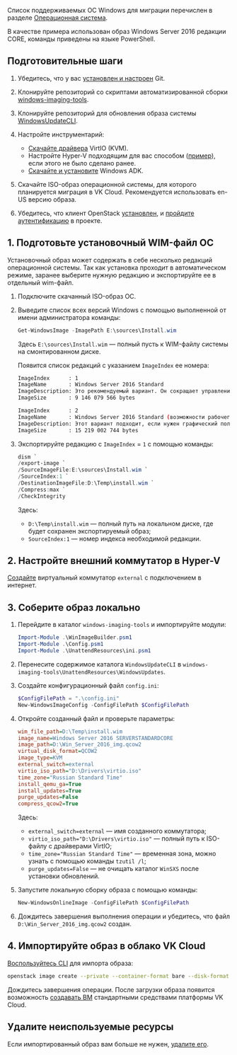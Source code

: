 <info>

Список поддерживаемых ОС Windows для миграции перечислен в разделе [Операционная система](../../concepts/vm-concept#operacionnaya_sistema).

</info>

В качестве примера использован образ Windows Server 2016 редакции CORE, команды приведены на языке PowerShell.

## Подготовительные шаги

1. Убедитесь, что у вас [установлен и настроен](https://git-scm.com/book/en/v2/Getting-Started-Installing-Git) Git.
1. Клонируйте репозиторий со скриптами автоматизированной сборки [windows-imaging-tools](https://github.com/cloudbase/windows-imaging-tools).
1. Клонируйте репозиторий для обновления образа системы [WindowsUpdateCLI](https://github.com/cloudbase/WindowsUpdateCLI/).
1. Настройте инструментарий:

   - [Скачайте драйвера](https://fedorapeople.org/groups/virt/virtio-win/direct-downloads/archive-virtio/virtio-win-0.1.225-1/virtio-win.iso) VirtIO (KVM).
   - Настройте Hyper-V подходящим для вас способом ([пример](https://learn.microsoft.com/ru-ru/virtualization/hyper-v-on-windows/quick-start/enable-hyper-v)), если этого не было сделано ранее.
   - [Скачайте и установите](https://learn.microsoft.com/ru-ru/windows-hardware/get-started/adk-install) Windows ADK.

1. Скачайте ISO-образ операционной системы, для которого планируется миграция в VK Cloud. Рекомендуется использовать en-US версию образа.
1. Убедитесь, что клиент OpenStack [установлен](/ru/manage/tools-for-using-services/openstack-cli#1_ustanovite_klient_openstack), и [пройдите аутентификацию](/ru/manage/tools-for-using-services/openstack-cli#3_proydite_autentifikaciyu) в проекте.

## 1. Подготовьте установочный WIM-файл ОС

<info>

Установочный образ может содержать в себе несколько редакций операционной системы. Так как установка проходит в автоматическом режиме, заранее выберите нужную редакцию и экспортируйте ее в отдельный wim-файл.

</info>

1. Подключите скачанный ISO-образ ОС.
1. Выведите список всех версий Windows с помощью выполненной от имени администратора команды:

    ```powershell
    Get-WindowsImage -ImagePath E:\sources\Install.wim
    ```

    Здесь `E:\sources\Install.wim` — полный пусть к WIM-файлу системы на смонтированном диске.

    Появится список редакций с указанием `ImageIndex` ее номера:

    ```bash
    ImageIndex      : 1
    ImageName       : Windows Server 2016 Standard
    ImageDescription: Это рекомендуемый вариант. Он сокращает управление и обслуживание за счет установки только того, что требуется для большинства приложений и ролей сервера. Он не включает графический интерфейс пользователя, однако вы можете полностью управлять сервером локально или удаленно с помощью Windows PowerShell или других средств. См. раздел "Варианты установки Windows Server".
    ImageSize       : 9 146 079 566 bytes

    ImageIndex      : 2
    ImageName       : Windows Server 2016 Standard (возможности рабочего стола)
    ImageDescription: Этот вариант подходит, если нужен графический пользовательский интерфейс (например, для обеспечения обратной совместимости приложения, которое не может работать при установке основных серверных компонентов). Поддерживаются все роли и компоненты сервера. Подробнее: "Варианты установки Windows Server".
    ImageSize       : 15 219 002 744 bytes
    ```

1. Экспортируйте редакцию с `ImageIndex` = `1` с помощью команды:

    ```powershell
    dism `
    /export-image `
    /SourceImageFile:E:\sources\Install.wim `
    /SourceIndex:1 `
    /DestinationImageFile:D:\Temp\install.wim `
    /Compress:max `
    /CheckIntegrity
    ```

    Здесь:

    - `D:\Temp\install.wim` — полный путь на локальном диске, где будет сохранен экспортируемый образ;
    - `SourceIndex:1` — номер индекса необходимой редакции.

## 2. Настройте внешний коммутатор в Hyper-V

[Создайте](https://learn.microsoft.com/ru-ru/windows-server/virtualization/hyper-v/get-started/create-a-virtual-switch-for-hyper-v-virtual-machines?tabs=hyper-v-manager#create-a-virtual-switch) виртуальный коммутатор `external` с подключением в интернет.

## 3. Соберите образ локально

1. Перейдите в каталог `windows-imaging-tools` и импортируйте модули:

    ```powershell
    Import-Module .\WinImageBuilder.psm1
    Import-Module .\Config.psm1
    Import-Module .\UnattendResources\ini.psm1
    ```

1. Перенесите содержимое каталога `WindowsUpdateCLI` в `windows-imaging-tools\UnattendResources\WindowsUpdates`.
1. Создайте конфигурационный файл `config.ini`:

    ```powershell
    $ConfigFilePath = ".\config.ini"
    New-WindowsImageConfig -ConfigFilePath $ConfigFilePath
    ```

1. Откройте созданный файл и проверьте параметры:

    ```ini
    wim_file_path=D:\Temp\install.wim
    image_name=Windows Server 2016 SERVERSTANDARDCORE
    image_path=D:\Win_Server_2016_img.qcow2
    virtual_disk_format=QCOW2
    image_type=KVM
    external_switch=external
    virtio_iso_path="D:\Drivers\virtio.iso"
    time_zone="Russian Standard Time"
    install_qemu_ga=True
    install_updates=True
    purge_updates=False
    compress_qcow2=True
    ```

    Здесь:

    - `external_switch=external` — имя созданного коммутатора;
    - `virtio_iso_path="D:\Drivers\virtio.iso"` — полный путь к ISO-файлу с драйверами VirtIO;
    - `time_zone="Russian Standard Time"` — временная зона, можно узнать с помощью команды `tzutil /l`;
    - `purge_updates=False` — не очищать каталог `WinSXS` после установки обновлений.

1. Запустите локальную сборку образа с помощью команды:

    ```powershell
    New-WindowsOnlineImage -ConfigFilePath $ConfigFilePath
    ```

1. Дождитесь завершения выполнения операции и убедитесь, что файл `D:\Win_Server_2016_img.qcow2` создан.

## 4. Импортируйте образ в облако VK Cloud

[Воспользуйтесь CLI](../../instructions/vm-images/vm-images-manage#import_obraza) для импорта образа:

```bash
openstack image create --private --container-format bare --disk-format qcow2 --file D:\Win_Server_2016_img.qcow2 --property hw_qemu_guest_agent=yes --property store=s3 --property min_ram=2048 --property os_require_quiesce=yes --property min_disk=40 --property os_type=windows --property os_admin_user=Administrator --property mcs:lic:mswinsrv=true --property mcs_name='Windows Server 2016 Standard (en)' --property mcs_os_distro='server' --property mcs_os_edition='std' --property mcs_os_type='windows' --property mcs_os_lang='en' --property mcs_os_type='windows' --property mcs_os_version='2016' --property os_distro='win2k16' <Наименование образа>
```

Дождитесь завершения операции. После загрузки образа появится возможность [создавать ВМ](../../instructions/vm/vm-create/) стандартными средствами платформы VK Cloud.

## Удалите неиспользуемые ресурсы

Если импортированный образ вам больше не нужен, [удалите его](../../instructions/vm-images/vm-images-manage#udalenie_obraza).
